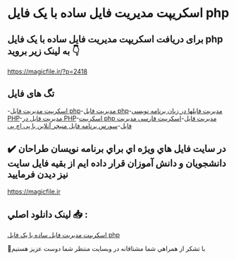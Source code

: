 # اسکریپت مدیریت فایل ساده با یک فایل php

## برای دریافت اسکریپت مدیریت فایل ساده با یک فایل php به لینک زیر بروید 👇

https://magicfile.ir/?p=2418

## تگ های فایل

-[اسکریپت مدیریت فایل php](https://magicfile.ir/product/%d8%a7%d8%b3%da%a9%d8%b1%db%8c%d9%be%d8%aa-%d9%85%d8%af%db%8c%d8%b1%db%8c%d8%aa-%d9%81%d8%a7%db%8c%d9%84-%d8%b3%d8%a7%d8%af%d9%87-%d8%a8%d8%a7-%db%8c%da%a9-%d9%81%d8%a7%db%8c%d9%84-php/)-[مدیریت فایل php](https://magicfile.ir/product/%d8%a7%d8%b3%da%a9%d8%b1%db%8c%d9%be%d8%aa-%d9%85%d8%af%db%8c%d8%b1%db%8c%d8%aa-%d9%81%d8%a7%db%8c%d9%84-%d8%b3%d8%a7%d8%af%d9%87-%d8%a8%d8%a7-%db%8c%da%a9-%d9%81%d8%a7%db%8c%d9%84-php/)-[مدیریت فایلها در زبان برنامه نویسی PHP](https://magicfile.ir/product/%d8%a7%d8%b3%da%a9%d8%b1%db%8c%d9%be%d8%aa-%d9%85%d8%af%db%8c%d8%b1%db%8c%d8%aa-%d9%81%d8%a7%db%8c%d9%84-%d8%b3%d8%a7%d8%af%d9%87-%d8%a8%d8%a7-%db%8c%da%a9-%d9%81%d8%a7%db%8c%d9%84-php/)-[مدیریت فایل در PHP](https://magicfile.ir/product/%d8%a7%d8%b3%da%a9%d8%b1%db%8c%d9%be%d8%aa-%d9%85%d8%af%db%8c%d8%b1%db%8c%d8%aa-%d9%81%d8%a7%db%8c%d9%84-%d8%b3%d8%a7%d8%af%d9%87-%d8%a8%d8%a7-%db%8c%da%a9-%d9%81%d8%a7%db%8c%d9%84-php/)-[اسکریپت php مدیریت فایل](https://magicfile.ir/product/%d8%a7%d8%b3%da%a9%d8%b1%db%8c%d9%be%d8%aa-%d9%85%d8%af%db%8c%d8%b1%db%8c%d8%aa-%d9%81%d8%a7%db%8c%d9%84-%d8%b3%d8%a7%d8%af%d9%87-%d8%a8%d8%a7-%db%8c%da%a9-%d9%81%d8%a7%db%8c%d9%84-php/)-[اسکریپت فارسی مدیریت فایل](https://magicfile.ir/product/%d8%a7%d8%b3%da%a9%d8%b1%db%8c%d9%be%d8%aa-%d9%85%d8%af%db%8c%d8%b1%db%8c%d8%aa-%d9%81%d8%a7%db%8c%d9%84-%d8%b3%d8%a7%d8%af%d9%87-%d8%a8%d8%a7-%db%8c%da%a9-%d9%81%d8%a7%db%8c%d9%84-php/)-[سورس برنامه فایل منیجر آنلاین با پی اچ پی](https://magicfile.ir/product/%d8%a7%d8%b3%da%a9%d8%b1%db%8c%d9%be%d8%aa-%d9%85%d8%af%db%8c%d8%b1%db%8c%d8%aa-%d9%81%d8%a7%db%8c%d9%84-%d8%b3%d8%a7%d8%af%d9%87-%d8%a8%d8%a7-%db%8c%da%a9-%d9%81%d8%a7%db%8c%d9%84-php/)

## ✔️ در سايت فايل هاي ويژه اي براي برنامه نويسان طراحان دانشجويان و دانش آموزان قرار داده ايم از بقيه فايل سايت نيز ديدن فرماييد

https://magicfile.ir


## لينک دانلود اصلي 📥 :

[اسکریپت مدیریت فایل ساده با یک فایل php](https://magicfile.ir/product/%d8%a7%d8%b3%da%a9%d8%b1%db%8c%d9%be%d8%aa-%d9%85%d8%af%db%8c%d8%b1%db%8c%d8%aa-%d9%81%d8%a7%db%8c%d9%84-%d8%b3%d8%a7%d8%af%d9%87-%d8%a8%d8%a7-%db%8c%da%a9-%d9%81%d8%a7%db%8c%d9%84-php/) 


🙏با تشکر از همراهي شما مشتاقانه در وبسایت منتظر شما دوست عزیز هستیم

